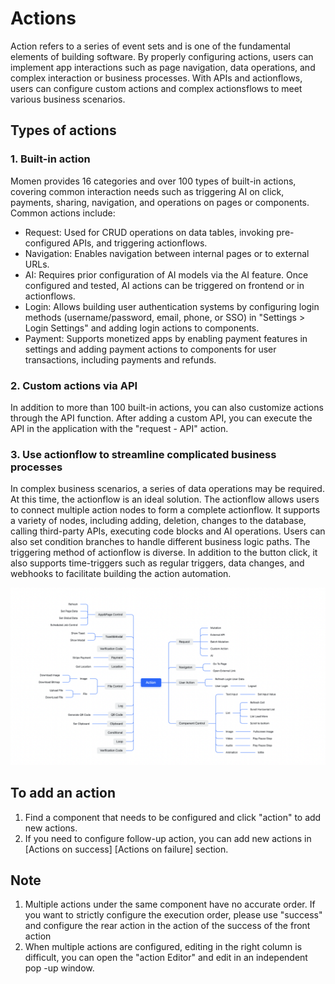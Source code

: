 # Actions
Action refers to a series of event sets and is one of the fundamental elements of building software. By properly configuring actions, users can implement app interactions such as page navigation, data operations, and complex interaction or business processes. With APIs and actionflows, users can configure custom actions and complex actionsflows to meet various business scenarios.

## Types of actions
### 1. Built-in action
Momen provides 16 categories and over 100 types of built-in actions, covering common interaction needs such as triggering AI on click, payments, sharing, navigation, and operations on pages or components. Common actions include:

- Request: Used for CRUD operations on data tables, invoking pre-configured APIs, and triggering actionflows.
- Navigation: Enables navigation between internal pages or to external URLs.
- AI: Requires prior configuration of AI models via the AI feature. Once configured and tested, AI actions can be triggered on frontend or in actionflows.
- Login: Allows building user authentication systems by configuring login methods (username/password, email, phone, or SSO) in "Settings > Login Settings" and adding login actions to components.
- Payment: Supports monetized apps by enabling payment features in settings and adding payment actions to components for user transactions, including payments and refunds.

### 2. Custom actions via API
In addition to more than 100 built-in actions, you can also customize actions through the API function. After adding a custom API, you can execute the API in the application with the "request - API" action.

### 3. Use actionflow to streamline complicated business processes
In complex business scenarios, a series of data operations may be required. At this time, the actionflow is an ideal solution. The actionflow allows users to connect multiple action nodes to form a complete actionflow. It supports a variety of nodes, including adding, deletion, changes to the database, calling third-party APIs, executing code blocks and AI operations. Users can also set condition branches to handle different business logic paths. The triggering method of actionflow is diverse. In addition to the button click, it also supports time-triggers such as regular triggers, data changes, and webhooks to facilitate building the action automation.

<img src="../.gitbook/assets/actions mindmap.png" alt="Momen action mindmap" width="900">

## To add an action
1. Find a component that needs to be configured and click "action" to add new actions. 
2. If you need to configure follow-up action, you can add new actions in [Actions on success] [Actions on failure] section.   

## Note  
1. Multiple actions under the same component have no accurate order. If you want to strictly configure the execution order, please use "success" and configure the rear action in the action of the success of the front action
2. When multiple actions are configured, editing in the right column is difficult, you can open the "action Editor" and edit in an independent pop -up window.